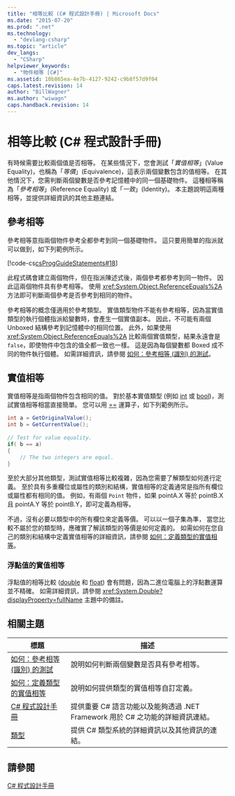 ```yaml
---
title: "相等比較 (C# 程式設計手冊) | Microsoft Docs"
ms.date: "2015-07-20"
ms.prod: ".net"
ms.technology: 
  - "devlang-csharp"
ms.topic: "article"
dev_langs: 
  - "CSharp"
helpviewer_keywords: 
  - "物件相等 [C#]"
ms.assetid: 10b865ea-4e7b-4127-9242-c9b8f57d9f04
caps.latest.revision: 14
author: "BillWagner"
ms.author: "wiwagn"
caps.handback.revision: 14
---
```

# 相等比較 (C# 程式設計手冊)
有時候需要比較兩個值是否相等。  在某些情況下，您會測試「*實值相等*」\(Value Equality\)，也稱為「*等價*」\(Equivalence\)，這表示兩個變數包含的值相等。  在其他情況下，您需判斷兩個變數是否參考記憶體中的同一個基礎物件。  這種相等稱為「*參考相等*」\(Reference Equality\) 或「*一致*」\(Identity\)。  本主題說明這兩種相等，並提供詳細資訊的其他主題連結。  
  
## 參考相等  
 參考相等意指兩個物件參考全都參考到同一個基礎物件。  這只要用簡單的指派就可以做到，如下列範例所示。  
  
 [!code-cs[csProgGuideStatements#18](../../../csharp/programming-guide/classes-and-structs/codesnippet/CSharp/equality-comparisons_1.cs)]  
  
 此程式碼會建立兩個物件，但在指派陳述式後，兩個參考都參考到同一物件。  因此這兩個物件具有參考相等。  使用 <xref:System.Object.ReferenceEquals%2A> 方法即可判斷兩個參考是否參考到相同的物件。  
  
 參考相等的概念僅適用於參考類型。  實值類型物件不能有參考相等，因為當實值類型的執行個體指派給變數時，會產生一個實值副本。  因此，不可能有兩個 Unboxed 結構參考到記憶體中的相同位置。  此外，如果使用 <xref:System.Object.ReferenceEquals%2A> 比較兩個實值類型，結果永遠會是 `false`，即使物件中包含的值全都一致也一樣。  這是因為每個變數都 Boxed 成不同的物件執行個體。  如需詳細資訊，請參閱 [如何：參考相等 \(識別\) 的測試](../../../csharp/programming-guide/statements-expressions-operators/how-to-test-for-reference-equality-identity.md)。  
  
## 實值相等  
 實值相等是指兩個物件包含相同的值。  對於基本實值類型 \(例如 [int](../../../csharp/language-reference/keywords/int.md) 或 [bool](../../../csharp/language-reference/keywords/bool.md)\)，測試實值相等相當直接簡單。  您可以用 [\=\=](../../../csharp/language-reference/operators/equality-comparison-operator.md) 運算子，如下列範例所示。  
  
```c#  
int a = GetOriginalValue();  
int b = GetCurrentValue();  
  
// Test for value equality.   
if( b == a)   
{  
    // The two integers are equal.  
}  
```  
  
 至於大部分其他類型，測試實值相等比較複雜，因為您需要了解類型如何進行定義。  至於具有多重欄位或屬性的類別和結構，實值相等的定義通常是指所有欄位或屬性都有相同的值。  例如，有兩個 `Point` 物件，如果 pointA.X 等於 pointB.X 且 pointA.Y 等於 pointB.Y，即可定義為相等。  
  
 不過，沒有必要以類型中的所有欄位來定義等價。  可以以一個子集為準，  當您比較不屬於您的類型時，應確實了解該類型的等價是如何定義的。  如需如何在您自己的類別和結構中定義實值相等的詳細資訊，請參閱 [如何：定義類型的實值相等](../../../csharp/programming-guide/statements-expressions-operators/how-to-define-value-equality-for-a-type.md)。  
  
### 浮點值的實值相等  
 浮點值的相等比較 \([double](../../../csharp/language-reference/keywords/double.md) 和 [float](../../../csharp/language-reference/keywords/float.md)\) 會有問題，因為二進位電腦上的浮點數運算並不精確。  如需詳細資訊，請參閱 <xref:System.Double?displayProperty=fullName> 主題中的備註。  
  
## 相關主題  
  
|標題|描述|  
|--------|--------|  
|[如何：參考相等 \(識別\) 的測試](../../../csharp/programming-guide/statements-expressions-operators/how-to-test-for-reference-equality-identity.md)|說明如何判斷兩個變數是否具有參考相等。|  
|[如何：定義類型的實值相等](../../../csharp/programming-guide/statements-expressions-operators/how-to-define-value-equality-for-a-type.md)|說明如何提供類型的實值相等自訂定義。|  
|[C\# 程式設計手冊](../../../csharp/programming-guide/index.md)|提供重要 C\# 語言功能以及能夠透過 .NET Framework 用於 C\# 之功能的詳細資訊連結。|  
|[類型](../../../csharp/programming-guide/types/index.md)|提供 C\# 類型系統的詳細資訊以及其他資訊的連結。|  
  
## 請參閱  
 [C\# 程式設計手冊](../../../csharp/programming-guide/index.md)